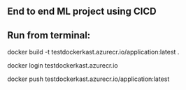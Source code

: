 ## End to end ML project using CICD 


## Run from terminal:
docker build -t testdockerkast.azurecr.io/application:latest .

docker login testdockerkast.azurecr.io

docker push testdockerkast.azurecr.io/application:latest